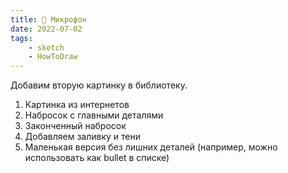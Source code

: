 ```yaml
---
title: 🎤 Микрофон
date: 2022-07-02
tags:
    - sketch
    - HowToDraw
---
```


Добавим вторую картинку в библиотеку.

1. Картинка из интернетов
2. Набросок с главными деталями
3. Законченный набросок
4. Добавляем заливку и тени
5. Маленькая версия без лишних деталей (например, можно использовать как bullet в списке)
